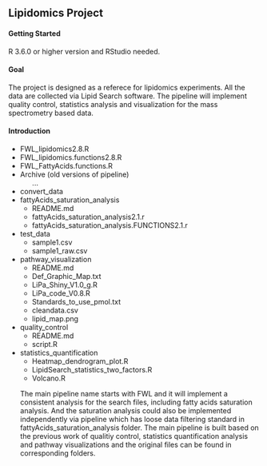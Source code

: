 ## **Lipidomics Project**

#### Getting Started
R 3.6.0 or higher version and RStudio needed.

#### Goal
The project is designed as a referece for lipidomics experiments. All the data are collected via Lipid Search software. 
The pipeline will implement quality control, statistics analysis and visualization for the mass spectrometry based data.

#### Introduction 

<ul>
<li>FWL_lipidomics2.8.R</li>
<li>FWL_lipidomics.functions2.8.R</li>
<li>FWL_FattyAcids.functions.R</li>
<li>Archive (old versions of pipeline)
	<ul>...</ul>
</li>
<li>convert_data</li>
<li>fattyAcids_saturation_analysis
	<ul>
	<li>README.md</li>
	<li>fattyAcids_saturation_analysis2.1.r</li>
	<li>fattyAcids_saturation_analysis.FUNCTIONS2.1.r</li>
	</ul>
</li>
<li>test_data
	<ul>
		<li>sample1.csv</li>
		<li>sample1_raw.csv</li>
	</ul>
</li>
<li>pathway_visualization
	<ul>
		<li>README.md</li>
		<li>Def_Graphic_Map.txt</li>
		<li>LiPa_Shiny_V1.0_g.R</li>
		<li>LiPa_code_V0.8.R</li>
		<li>Standards_to_use_pmol.txt</li>
		<li>cleandata.csv</li>
		<li>lipid_map.png</li>
	</ul>
</li>
<li>quality_control
	<ul>
		<li>README.md</li>
		<li>script.R</li>
	</ul>
</li>
<li>statistics_quantification
	<ul>
		<li>Heatmap_dendrogram_plot.R</li>
		<li>LipidSearch_statistics_two_factors.R</li>
		<li>Volcano.R</li>
	</ul>
</li>

The main pipeline name starts with FWL and it will implement a consistent analysis for the search files, including fatty acids saturation analysis. And the saturation analysis could also be implemented independently via pipeline which has loose data filtering standard in fattyAcids_saturation_analysis folder. The main pipeline is built based on the previous work of qualitiy control, statistics quantification analysis and pathway visualizations and the original files can be found in corresponding folders. 
